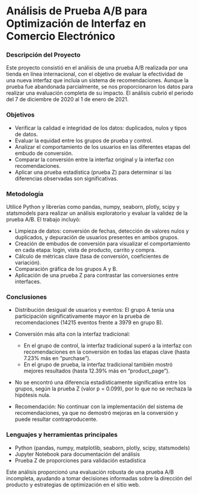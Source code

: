 # Análisis de Prueba A/B para Optimización de Interfaz en Comercio Electrónico

### Descripción del Proyecto<br>
Este proyecto consistió en el análisis de una prueba A/B realizada por una tienda en línea internacional, con el objetivo de evaluar la efectividad de una nueva interfaz que incluía un sistema de recomendaciones. Aunque la prueba fue abandonada parcialmente, se nos proporcionaron los datos para realizar una evaluación completa de su impacto. El análisis cubrió el periodo del 7 de diciembre de 2020 al 1 de enero de 2021.

### Objetivos<br>
   * Verificar la calidad e integridad de los datos: duplicados, nulos y tipos de datos.<br>
   * Evaluar la equidad entre los grupos de prueba y control.<br>
   * Analizar el comportamiento de los usuarios en las diferentes etapas del embudo de conversión.<br>
   * Comparar la conversión entre la interfaz original y la interfaz con recomendaciones.<br>
   * Aplicar una prueba estadística (prueba Z) para determinar si las diferencias observadas son significativas.<br>

### Metodología<br>
Utilicé Python y librerías como pandas, numpy, seaborn, plotly, scipy y statsmodels para realizar un análisis exploratorio y evaluar la validez de la prueba A/B. El trabajo incluyó:<br>

   - Limpieza de datos: conversión de fechas, detección de valores nulos y duplicados, y depuración de usuarios presentes en ambos grupos.<br>
   - Creación de embudos de conversión para visualizar el comportamiento en cada etapa: login, vista de producto, carrito y compra.<br>
   - Cálculo de métricas clave (tasa de conversión, coeficientes de variación).<br>
   - Comparación gráfica de los grupos A y B.<br>
   - Aplicación de una prueba Z para contrastar las conversiones entre interfaces.<br>

### Conclusiones<br>
   * Distribución desigual de usuarios y eventos: El grupo A tenía una participación significativamente mayor en la prueba de recomendaciones (14215 eventos frente a 3979 en grupo B).<br>

   * Conversión más alta con la interfaz tradicional:<br>
      * En el grupo de control, la interfaz tradicional superó a la interfaz con recomendaciones en la conversión en todas las etapas clave (hasta 7.23% más en “purchase”).<br>
      * En el grupo de prueba, la interfaz tradicional también mostró mejores resultados (hasta 12.39% más en “product_page”).<br>

   * No se encontró una diferencia estadísticamente significativa entre los grupos, según la prueba Z (valor p = 0.099), por lo que no se rechaza la hipótesis nula.<br>

   * Recomendación: No continuar con la implementación del sistema de recomendaciones, ya que no demostró mejoras en la conversión y puede resultar contraproducente.<br>

### Lenguajes y herramientas principales<br>
   - Python (pandas, numpy, matplotlib, seaborn, plotly, scipy, statsmodels)<br>
   - Jupyter Notebook para documentación del análisis<br>
   - Prueba Z de proporciones para validación estadística<br>

Este análisis proporcionó una evaluación robusta de una prueba A/B incompleta, ayudando a tomar decisiones informadas sobre la dirección del producto y estrategias de optimización en el sitio web.
